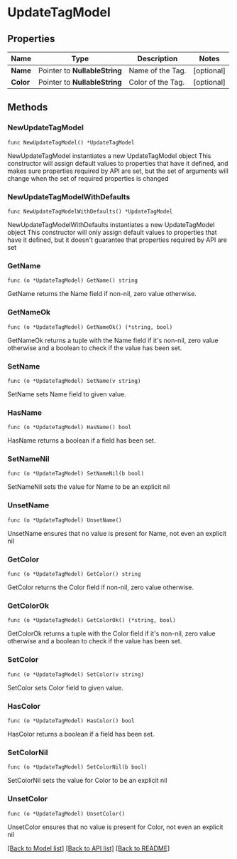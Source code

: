 # UpdateTagModel

## Properties

Name | Type | Description | Notes
------------ | ------------- | ------------- | -------------
**Name** | Pointer to **NullableString** | Name of the Tag. | [optional] 
**Color** | Pointer to **NullableString** | Color of the Tag. | [optional] 

## Methods

### NewUpdateTagModel

`func NewUpdateTagModel() *UpdateTagModel`

NewUpdateTagModel instantiates a new UpdateTagModel object
This constructor will assign default values to properties that have it defined,
and makes sure properties required by API are set, but the set of arguments
will change when the set of required properties is changed

### NewUpdateTagModelWithDefaults

`func NewUpdateTagModelWithDefaults() *UpdateTagModel`

NewUpdateTagModelWithDefaults instantiates a new UpdateTagModel object
This constructor will only assign default values to properties that have it defined,
but it doesn't guarantee that properties required by API are set

### GetName

`func (o *UpdateTagModel) GetName() string`

GetName returns the Name field if non-nil, zero value otherwise.

### GetNameOk

`func (o *UpdateTagModel) GetNameOk() (*string, bool)`

GetNameOk returns a tuple with the Name field if it's non-nil, zero value otherwise
and a boolean to check if the value has been set.

### SetName

`func (o *UpdateTagModel) SetName(v string)`

SetName sets Name field to given value.

### HasName

`func (o *UpdateTagModel) HasName() bool`

HasName returns a boolean if a field has been set.

### SetNameNil

`func (o *UpdateTagModel) SetNameNil(b bool)`

 SetNameNil sets the value for Name to be an explicit nil

### UnsetName
`func (o *UpdateTagModel) UnsetName()`

UnsetName ensures that no value is present for Name, not even an explicit nil
### GetColor

`func (o *UpdateTagModel) GetColor() string`

GetColor returns the Color field if non-nil, zero value otherwise.

### GetColorOk

`func (o *UpdateTagModel) GetColorOk() (*string, bool)`

GetColorOk returns a tuple with the Color field if it's non-nil, zero value otherwise
and a boolean to check if the value has been set.

### SetColor

`func (o *UpdateTagModel) SetColor(v string)`

SetColor sets Color field to given value.

### HasColor

`func (o *UpdateTagModel) HasColor() bool`

HasColor returns a boolean if a field has been set.

### SetColorNil

`func (o *UpdateTagModel) SetColorNil(b bool)`

 SetColorNil sets the value for Color to be an explicit nil

### UnsetColor
`func (o *UpdateTagModel) UnsetColor()`

UnsetColor ensures that no value is present for Color, not even an explicit nil

[[Back to Model list]](../README.md#documentation-for-models) [[Back to API list]](../README.md#documentation-for-api-endpoints) [[Back to README]](../README.md)


